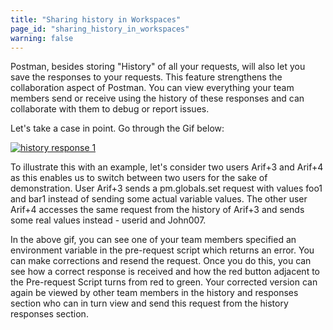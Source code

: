 ```yaml
---
title: "Sharing history in Workspaces"
page_id: "sharing_history_in_workspaces"
warning: false
---
```


 Postman, besides storing "History" of all your requests, will also let you save the responses to your requests. This feature strengthens the collaboration aspect of Postman. You can view everything your team members send or receive using the history of these responses and can collaborate with them to debug or report issues. 

 Let's take a case in point. Go through the Gif below:

 [![history response 1](https://s3.amazonaws.com/postman-static-getpostman-com/postman-docs/History_Response.gif)](https://s3.amazonaws.com/postman-static-getpostman-com/postman-docs/History_Response.gif)

 To illustrate this with an example, let's consider two users Arif+3 and Arif+4 as this enables us to switch between two users for the sake of demonstration. User Arif+3 sends a pm.globals.set request with values foo1 and bar1 instead of sending some actual variable values. The other user Arif+4 accesses the same request from the history of Arif+3 and sends some real values instead - userid and John007.   
 


 
 In the above gif, you can see one of your team members specified an environment variable in the pre-request script which returns an error. You can make corrections and resend the request. Once you do this, you can see how a correct response is received and how the red button adjacent to the Pre-request Script turns from red to green. Your corrected version can again be viewed by other team members in the history and responses section who can in turn view and send this request from the history responses section. 








